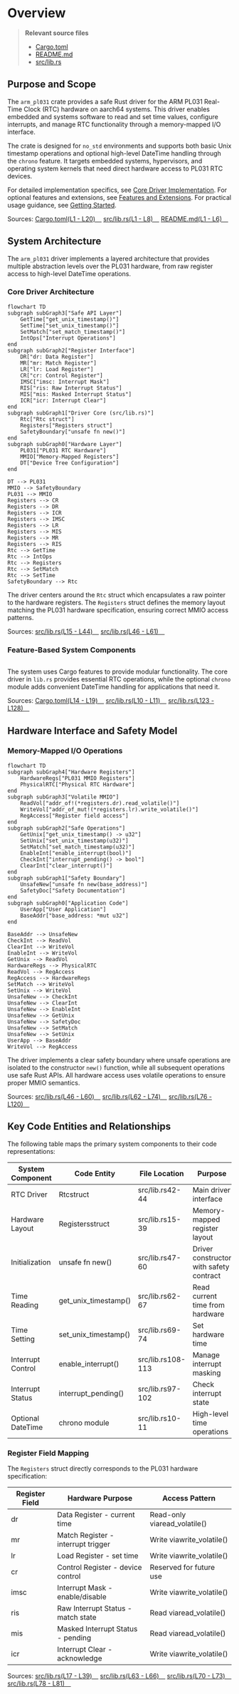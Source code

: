 # Overview

> **Relevant source files**
> * [Cargo.toml](https://github.com/arceos-org/arm_pl031/blob/8cc6761d/Cargo.toml)
> * [README.md](https://github.com/arceos-org/arm_pl031/blob/8cc6761d/README.md)
> * [src/lib.rs](https://github.com/arceos-org/arm_pl031/blob/8cc6761d/src/lib.rs)

## Purpose and Scope

The `arm_pl031` crate provides a safe Rust driver for the ARM PL031 Real-Time Clock (RTC) hardware on aarch64 systems. This driver enables embedded and systems software to read and set time values, configure interrupts, and manage RTC functionality through a memory-mapped I/O interface.

The crate is designed for `no_std` environments and supports both basic Unix timestamp operations and optional high-level DateTime handling through the `chrono` feature. It targets embedded systems, hypervisors, and operating system kernels that need direct hardware access to PL031 RTC devices.

For detailed implementation specifics, see [Core Driver Implementation](/arceos-org/arm_pl031/3-core-driver-implementation). For optional features and extensions, see [Features and Extensions](/arceos-org/arm_pl031/4-features-and-extensions). For practical usage guidance, see [Getting Started](/arceos-org/arm_pl031/2-getting-started).

Sources: [Cargo.toml(L1 - L20)&emsp;](https://github.com/arceos-org/arm_pl031/blob/8cc6761d/Cargo.toml#L1-L20) [src/lib.rs(L1 - L8)&emsp;](https://github.com/arceos-org/arm_pl031/blob/8cc6761d/src/lib.rs#L1-L8) [README.md(L1 - L6)&emsp;](https://github.com/arceos-org/arm_pl031/blob/8cc6761d/README.md#L1-L6)

## System Architecture

The `arm_pl031` driver implements a layered architecture that provides multiple abstraction levels over the PL031 hardware, from raw register access to high-level DateTime operations.

### Core Driver Architecture

```mermaid
flowchart TD
subgraph subGraph3["Safe API Layer"]
    GetTime["get_unix_timestamp()"]
    SetTime["set_unix_timestamp()"]
    SetMatch["set_match_timestamp()"]
    IntOps["Interrupt Operations"]
end
subgraph subGraph2["Register Interface"]
    DR["dr: Data Register"]
    MR["mr: Match Register"]
    LR["lr: Load Register"]
    CR["cr: Control Register"]
    IMSC["imsc: Interrupt Mask"]
    RIS["ris: Raw Interrupt Status"]
    MIS["mis: Masked Interrupt Status"]
    ICR["icr: Interrupt Clear"]
end
subgraph subGraph1["Driver Core (src/lib.rs)"]
    Rtc["Rtc struct"]
    Registers["Registers struct"]
    SafetyBoundary["unsafe fn new()"]
end
subgraph subGraph0["Hardware Layer"]
    PL031["PL031 RTC Hardware"]
    MMIO["Memory-Mapped Registers"]
    DT["Device Tree Configuration"]
end

DT --> PL031
MMIO --> SafetyBoundary
PL031 --> MMIO
Registers --> CR
Registers --> DR
Registers --> ICR
Registers --> IMSC
Registers --> LR
Registers --> MIS
Registers --> MR
Registers --> RIS
Rtc --> GetTime
Rtc --> IntOps
Rtc --> Registers
Rtc --> SetMatch
Rtc --> SetTime
SafetyBoundary --> Rtc
```

The driver centers around the `Rtc` struct which encapsulates a raw pointer to the hardware registers. The `Registers` struct defines the memory layout matching the PL031 hardware specification, ensuring correct MMIO access patterns.

Sources: [src/lib.rs(L15 - L44)&emsp;](https://github.com/arceos-org/arm_pl031/blob/8cc6761d/src/lib.rs#L15-L44) [src/lib.rs(L46 - L61)&emsp;](https://github.com/arceos-org/arm_pl031/blob/8cc6761d/src/lib.rs#L46-L61)

### Feature-Based System Components

```

```

The system uses Cargo features to provide modular functionality. The core driver in `lib.rs` provides essential RTC operations, while the optional `chrono` module adds convenient DateTime handling for applications that need it.

Sources: [Cargo.toml(L14 - L19)&emsp;](https://github.com/arceos-org/arm_pl031/blob/8cc6761d/Cargo.toml#L14-L19) [src/lib.rs(L10 - L11)&emsp;](https://github.com/arceos-org/arm_pl031/blob/8cc6761d/src/lib.rs#L10-L11) [src/lib.rs(L123 - L128)&emsp;](https://github.com/arceos-org/arm_pl031/blob/8cc6761d/src/lib.rs#L123-L128)

## Hardware Interface and Safety Model

### Memory-Mapped I/O Operations

```mermaid
flowchart TD
subgraph subGraph4["Hardware Registers"]
    HardwareRegs["PL031 MMIO Registers"]
    PhysicalRTC["Physical RTC Hardware"]
end
subgraph subGraph3["Volatile MMIO"]
    ReadVol["addr_of!(*registers.dr).read_volatile()"]
    WriteVol["addr_of_mut!(*registers.lr).write_volatile()"]
    RegAccess["Register field access"]
end
subgraph subGraph2["Safe Operations"]
    GetUnix["get_unix_timestamp() -> u32"]
    SetUnix["set_unix_timestamp(u32)"]
    SetMatch["set_match_timestamp(u32)"]
    EnableInt["enable_interrupt(bool)"]
    CheckInt["interrupt_pending() -> bool"]
    ClearInt["clear_interrupt()"]
end
subgraph subGraph1["Safety Boundary"]
    UnsafeNew["unsafe fn new(base_address)"]
    SafetyDoc["Safety Documentation"]
end
subgraph subGraph0["Application Code"]
    UserApp["User Application"]
    BaseAddr["base_address: *mut u32"]
end

BaseAddr --> UnsafeNew
CheckInt --> ReadVol
ClearInt --> WriteVol
EnableInt --> WriteVol
GetUnix --> ReadVol
HardwareRegs --> PhysicalRTC
ReadVol --> RegAccess
RegAccess --> HardwareRegs
SetMatch --> WriteVol
SetUnix --> WriteVol
UnsafeNew --> CheckInt
UnsafeNew --> ClearInt
UnsafeNew --> EnableInt
UnsafeNew --> GetUnix
UnsafeNew --> SafetyDoc
UnsafeNew --> SetMatch
UnsafeNew --> SetUnix
UserApp --> BaseAddr
WriteVol --> RegAccess
```

The driver implements a clear safety boundary where unsafe operations are isolated to the constructor `new()` function, while all subsequent operations use safe Rust APIs. All hardware access uses volatile operations to ensure proper MMIO semantics.

Sources: [src/lib.rs(L46 - L60)&emsp;](https://github.com/arceos-org/arm_pl031/blob/8cc6761d/src/lib.rs#L46-L60) [src/lib.rs(L62 - L74)&emsp;](https://github.com/arceos-org/arm_pl031/blob/8cc6761d/src/lib.rs#L62-L74) [src/lib.rs(L76 - L120)&emsp;](https://github.com/arceos-org/arm_pl031/blob/8cc6761d/src/lib.rs#L76-L120)

## Key Code Entities and Relationships

The following table maps the primary system components to their code representations:

|System Component|Code Entity|File Location|Purpose|
| --- | --- | --- | --- |
|RTC Driver|Rtcstruct|src/lib.rs42-44|Main driver interface|
|Hardware Layout|Registersstruct|src/lib.rs15-39|Memory-mapped register layout|
|Initialization|unsafe fn new()|src/lib.rs47-60|Driver constructor with safety contract|
|Time Reading|get_unix_timestamp()|src/lib.rs62-67|Read current time from hardware|
|Time Setting|set_unix_timestamp()|src/lib.rs69-74|Set hardware time|
|Interrupt Control|enable_interrupt()|src/lib.rs108-113|Manage interrupt masking|
|Interrupt Status|interrupt_pending()|src/lib.rs97-102|Check interrupt state|
|Optional DateTime|chrono module|src/lib.rs10-11|High-level time operations|

### Register Field Mapping

The `Registers` struct directly corresponds to the PL031 hardware specification:

|Register Field|Hardware Purpose|Access Pattern|
| --- | --- | --- |
|dr|Data Register - current time|Read-only viaread_volatile()|
|mr|Match Register - interrupt trigger|Write viawrite_volatile()|
|lr|Load Register - set time|Write viawrite_volatile()|
|cr|Control Register - device control|Reserved for future use|
|imsc|Interrupt Mask - enable/disable|Write viawrite_volatile()|
|ris|Raw Interrupt Status - match state|Read viaread_volatile()|
|mis|Masked Interrupt Status - pending|Read viaread_volatile()|
|icr|Interrupt Clear - acknowledge|Write viawrite_volatile()|

Sources: [src/lib.rs(L17 - L39)&emsp;](https://github.com/arceos-org/arm_pl031/blob/8cc6761d/src/lib.rs#L17-L39) [src/lib.rs(L63 - L66)&emsp;](https://github.com/arceos-org/arm_pl031/blob/8cc6761d/src/lib.rs#L63-L66) [src/lib.rs(L70 - L73)&emsp;](https://github.com/arceos-org/arm_pl031/blob/8cc6761d/src/lib.rs#L70-L73) [src/lib.rs(L78 - L81)&emsp;](https://github.com/arceos-org/arm_pl031/blob/8cc6761d/src/lib.rs#L78-L81)